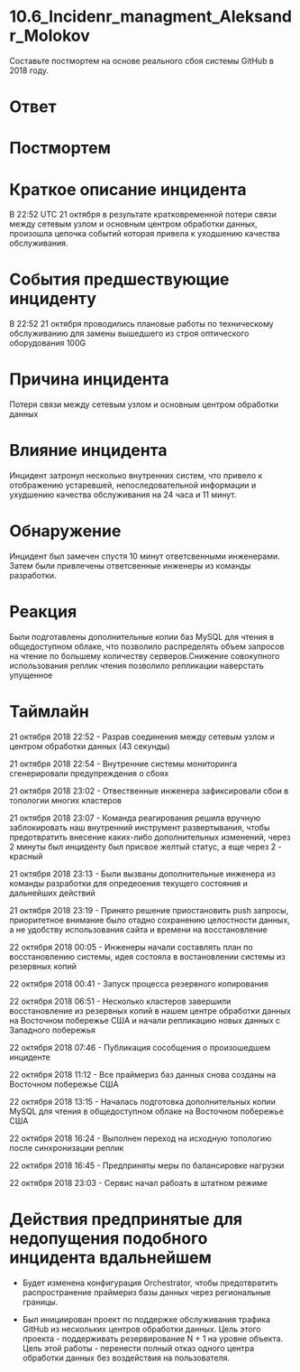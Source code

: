 # 10.6_Incidenr_managment_Aleksandr_Molokov

Составьте постмортем на основе реального сбоя системы GitHub в 2018 году.

# Ответ

# Постмортем

# Краткое описание инцидента
В 22:52 UTC 21 октября в результате кратковременной потери связи между сетевым узлом и основным центром обработки данных, произошла цепочка событий которая привела к уходшению качества обслуживания. 


# События предшествующие инциденту
В 22:52 21 октября проводились плановые работы по техническому обслуживанию для замены вышедшего из строя оптического оборудования 100G


# Причина инцидента
Потеря связи между сетевым узлом  и основным центром обработки данных 


# Влияние инцидента
Инцидент затронул несколько внутренних систем, что привело к отображению устаревшей, непоследовательной информации и ухудшению качества обслуживания на 24 часа и 11 минут.


# Обнаружение
Инцидент был замечен спустя 10 минут ответсвенными инженерами. Затем были привлечены ответсвенные инженеры из команды разработки.


# Реакция
Были подготавлены дополнительные копии баз MySQL для чтения в общедоступном облаке, что позволило распределять объем запросов на чтение по большему количеству серверов.Снижение совокупного использования реплик чтения позволило репликации наверстать упущенное

# Таймлайн
21 октября 2018 22:52 - Разрав соединения между сетевым узлом и центром обработки данных (43 секунды)

21 октября 2018 22:54 - Внутренние системы мониторинга сгенерировали предупреждения о сбоях

21 октября 2018 23:02 - Отвественные инженера зафиксировали сбои в топологии многих кластеров

21 октября 2018 23:07 - Команда реагирования решила вручную заблокировать наш внутренний инструмент развертывания, чтобы предотвратить внесение каких-либо дополнительных изменений, через 2 минуты был инциденту был присвое желтый статус, а еще через 2 - красный

21 октября 2018 23:13 - Были вызваны дополнительные инженера из команды разработки для опредеоения текущего состояния и дальнейших действий

21 октября 2018 23:19 - Принято решение приостановить push запросы, приоритетное внимание было отадно сохранению целостности данных, а не удобству использования сайта и времени на восстановление

22 октября 2018 00:05 - Инженеры начали составлять план по восстановлению системы, идея состояла в востановлении системы из резервных копий

22 октября 2018 00:41 - Запуск процесса резервного копирования

22 октября 2018 06:51 - Несколько кластеров завершили восстановление из резервных копий в нашем центре обработки данных на Восточном побережье США и начали репликацию новых данных с Западного побережья

22 октября 2018 07:46  - Публикация сособщения о произошедшем инциденте

22 октября 2018 11:12 - Все праймериз баз данных снова созданы на Восточном побережье США

22 октября 2018 13:15  - Началась подготовка дополнительных копии MySQL для чтения в общедоступном облаке на Восточном побережье США

22 октября 2018 16:24 - Выполнен переход на исходную топологию после синхронизации реплик

22 октября 2018 16:45 - Предприняты меры по балансировке нагрузки

22 октября 2018 23:03  - Сервис начал рабоать в штатном режиме

# Действия предпринятые для недопущения подобного инцидента вдальнейшем

- Будет изменена конфигурация Orchestrator, чтобы предотвратить распространение праймериз базы данных через региональные границы.

- Был инициирован проект  по поддержке обслуживания трафика GitHub из нескольких центров обработки данных. Цель этого проекта - поддерживать резервирование N + 1 на уровне объекта. Цель этой работы - перенести полный отказ одного центра обработки данных без воздействия на пользователя.



